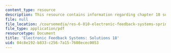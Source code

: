 ```yaml
---
content_type: resource
description: This resource contains information regarding chapter 18 solutions.
file: null
file_location: /coursemedia/res-6-010-electronic-feedback-systems-spring-2013/04c8e192b833c2567a157608ecec0053_MITRES_6-010S13_sol18.pdf
file_type: application/pdf
resourcetype: Document
title: 'Electronic Feedback Systems: Solutions 18'
uid: 04c8e192-b833-c256-7a15-7608ecec0053
---
```


